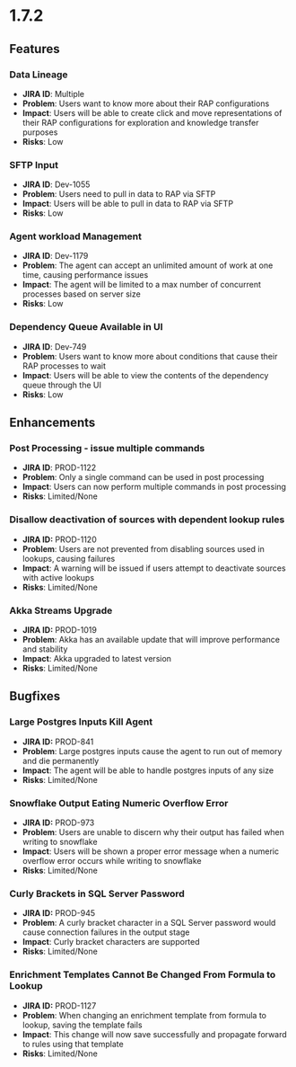 # 1.7.2

## Features

### Data Lineage

* **JIRA ID**: Multiple
* **Problem**: Users want to know more about their RAP configurations
* **Impact**: Users will be able to create click and move representations of their RAP configurations for exploration and knowledge transfer purposes
* **Risks**: Low

### **SFTP Input**

* **JIRA ID**: Dev-1055
* **Problem**: Users need to pull in data to RAP via SFTP
* **Impact**: Users will be able to pull in data to RAP via SFTP
* **Risks**: Low

### Agent workload Management

* **JIRA ID**: Dev-1179
* **Problem**: The agent can accept an unlimited amount of work at one time, causing performance issues
* **Impact**: The agent will be limited to a max number of concurrent processes based on server size
* **Risks**: Low

### **Dependency Queue Available in UI**

* **JIRA ID**: Dev-749
* **Problem**: Users want to know more about conditions that cause their RAP processes to wait
* **Impact**: Users will be able to view the contents of the dependency queue through the UI
* **Risks**: Low

## Enhancements

### Post Processing - issue multiple commands

* **JIRA ID**: PROD-1122
* **Problem**: Only a single command can be used in post processing
* **Impact**: Users can now perform multiple commands in post processing
* **Risks**: Limited/None

### Disallow deactivation of sources with dependent lookup rules

* **JIRA ID:** PROD-1120
* **Problem**: Users are not prevented from disabling sources used in lookups, causing failures
* **Impact**: A warning will be issued if users attempt to deactivate sources with active lookups
* **Risks**: Limited/None

### Akka Streams Upgrade

* **JIRA ID:** PROD-1019
* **Problem**: Akka has an available update that will improve performance and stability
* **Impact**: Akka upgraded to latest version
* **Risks**: Limited/None

## Bugfixes

### Large Postgres Inputs Kill Agent

* **JIRA ID:** PROD-841
* **Problem**: Large postgres inputs cause the agent to run out of memory and die permanently
* **Impact**: The agent will be able to handle postgres inputs of any size
* **Risks**: Limited/None

### Snowflake Output Eating Numeric Overflow Error

* **JIRA ID:** PROD-973
* **Problem**: Users are unable to discern why their output has failed when writing to snowflake
* **Impact**: Users will be shown a proper error message when a numeric overflow error occurs while writing to snowflake
* **Risks**: Limited/None

### Curly Brackets in SQL Server Password

* **JIRA ID:** PROD-945
* **Problem**: A curly bracket character in a SQL Server password would cause connection failures in the output stage
* **Impact**: Curly bracket characters are supported
* **Risks**: Limited/None

### Enrichment Templates Cannot Be Changed From Formula to Lookup

* **JIRA ID:** PROD-1127
* **Problem**: When changing an enrichment template from formula to lookup, saving the template fails
* **Impact**: This change will now save successfully and propagate forward to rules using that template
* **Risks**: Limited/None

### 

